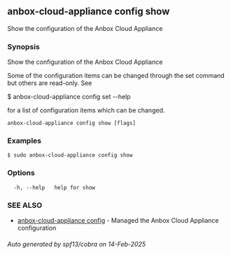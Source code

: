 ## anbox-cloud-appliance config show

Show the configuration of the Anbox Cloud Appliance

### Synopsis

Show the configuration of the Anbox Cloud Appliance

Some of the configuration items can be changed through the set command
but others are read-only. See

$ anbox-cloud-appliance config set --help

for a list of configuration items which can be changed.

```
anbox-cloud-appliance config show [flags]
```

### Examples

```
$ sudo anbox-cloud-appliance config show
```

### Options

```
  -h, --help   help for show
```

### SEE ALSO

* [anbox-cloud-appliance config](anbox-cloud-appliance_config.md)	 - Managed the Anbox Cloud Appliance configuration

###### Auto generated by spf13/cobra on 14-Feb-2025

